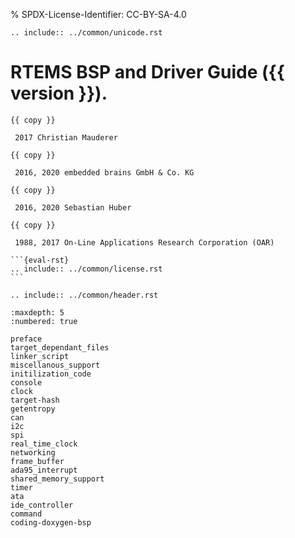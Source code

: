 % SPDX-License-Identifier: CC-BY-SA-4.0

```{eval-rst}
.. include:: ../common/unicode.rst
```

# RTEMS BSP and Driver Guide ({{ version }}).

````{topic} Copyrights and License
{{ copy }}

 2017 Christian Mauderer

{{ copy }}

 2016, 2020 embedded brains GmbH & Co. KG

{{ copy }}

 2016, 2020 Sebastian Huber

{{ copy }}

 1988, 2017 On-Line Applications Research Corporation (OAR)

```{eval-rst}
.. include:: ../common/license.rst
```
````

```{eval-rst}
.. include:: ../common/header.rst
```

```{toctree}
:maxdepth: 5
:numbered: true

preface
target_dependant_files
linker_script
miscellanous_support
initilization_code
console
clock
target-hash
getentropy
can
i2c
spi
real_time_clock
networking
frame_buffer
ada95_interrupt
shared_memory_support
timer
ata
ide_controller
command
coding-doxygen-bsp
```
